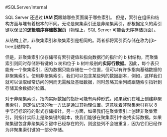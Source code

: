 #SQLServer/Internal 

SQL Server 还通过 **IAM 页**跟踪哪些页面属于哪些索引。
但是，索引在组织和结构方面与堆有着根本的不同。无论是聚集索引还是非聚集索引，都根据定义的索引键以保证的**逻辑顺序存储数据页**（物理上，SQL Server 可能会无序存储页面）。

从结构上讲，非聚集索引和聚集索引是相同的。两者都将索引页存储在称为[[b-tree]]结构中。

但是，非聚集索引仅存储带有索引键值和指向数据行的指针的 b 树结构，而聚集索引则同时存储带有键的 b 树和位于 b 树叶级别的**实际行数据**。因此，每个表只能有一个聚集索引，因为数据只能存储在一个位置，但可以有许多指向基础数据的非聚集索引。使用非聚集索引，我们可以包含某些列的数据副本，例如，这样我们就可以读取经常访问的列而无需触及基础数据，同时忽略其余列或跟随索引指针到存储其余数据的位置。

对于非聚集索引，指向实际数据的指针可能有两种形式。如果我们在堆上创建非聚集索引，则定位记录的唯一方法是通过其物理位置。这意味着非聚集索引将以 8 字节行标识符的形式存储指针。另一方面，如果我们在聚集索引上创建非聚集索引，则指针实际上是聚集键的副本，使我们能够在聚集索引中查找实际数据。如果聚集键包含非聚集索引键中已经存在的列，则这些列不会被重复，因为它们已经作为非聚集索引键的一部分存储。

